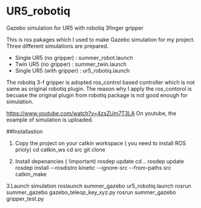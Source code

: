 # UR5_robotiq
Gazebo simulation for UR5 with robotiq 3finger gripper

This is ros pakages which I used to make Gazebo simulation for my project.
Three different simulations are prepared.
 - Single UR5 (no gripper) : summer_robot.launch
 - Twin UR5 (no gripper) : summer_twin.launch
 - Single UR5 (with gripper) : ur5_robotiq.launch
 
The robotiq 3-f gripper is adopted ros_control based controller which is not same as original robotiq plugin. 
The reason why I apply the ros_contorol is becuase the original plugin from robotiq package is not good enough for simulation.

https://www.youtube.com/watch?v=4zsZUm7T3LA
On youtube, the example of simulation is uploaded.

##Installastion

1. Copy the project on your catkin workspace ( you need to install ROS prioly)
cd catkin_ws
cd src
git clone

2. Install depenancies ( !important)
rosdep update
cd ..
rosdep update rosdep install --rosdistro kinetic --ignore-src --from-paths src
catkin_make

3.Launch simulation
roslaunch summer_gazebo ur5_robotiq.launch 
rosrun summer_gazebo gazebo_teleop_key_xyz.py
rosrun summer_gazebo gripper_test.py
